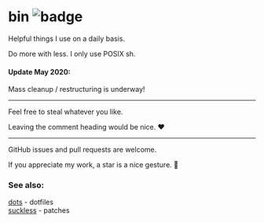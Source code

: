 # bin ![badge](https://api.travis-ci.org/mitchweaver/bin.svg?branch=master)

Helpful things I use on a daily basis.

Do more with less. I only use POSIX sh.

#### Update May 2020:

Mass cleanup / restructuring is underway!

--------

Feel free to steal whatever you like.

Leaving the comment heading would be nice. ❤

--------

GitHub issues and pull requests are welcome.

If you appreciate my work, a star is a nice gesture. 🌟

### See also:

[dots](http://github.com/mitchweaver/dots) - dotfiles  
[suckless](http://github.com/mitchweaver/suckless) - patches  
